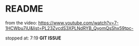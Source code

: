 # README

from the video:
https://www.youtube.com/watch?v=7-1HCWbu7iU&list=PL23ZvcdS3XPLNdRYB_QyomQsShx59tpc-

stopped at: 7:19
**GIT ISSUE**